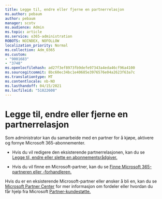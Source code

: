 ```yaml
---
title: Legge til, endre eller fjerne en partnerrelasjon
ms.author: pebaum
author: pebaum
manager: scotv
ms.audience: Admin
ms.topic: article
ms.service: o365-administration
ROBOTS: NOINDEX, NOFOLLOW
localization_priority: Normal
ms.collection: Adm_O365
ms.custom:
- "9001683"
- "3748"
ms.openlocfilehash: ad27f3ef8973fb9defe97343a4eda46cf96a4100
ms.sourcegitcommit: 8bc60ec34bc1e40685e3976576e04a2623f63a7c
ms.translationtype: MT
ms.contentlocale: nb-NO
ms.lasthandoff: 04/15/2021
ms.locfileid: "51822608"
---
```

# <a name="add-change-or-remove-a-partner-relationship"></a>Legge til, endre eller fjerne en partnerrelasjon

Som administrator kan du samarbeide med en partner for å kjøpe, aktivere og fornye Microsoft 365-abonnementer. 

- Hvis du vil redigere den eksisterende partnerrelasjonen, kan du se [Legge til, endre eller slette en abonnementsrådgiver.](https://docs.microsoft.com/microsoft-365/admin/misc/add-partner?view=o365-worldwide)

- Hvis du vil finne en Microsoft-partner, kan du se [Finne Microsoft 365-partneren eller -forhandleren.](https://docs.microsoft.com/microsoft-365/admin/manage/find-your-partner-or-reseller?view=o365-worldwide)

Hvis du er en eksisterende Microsoft-partner eller ønsker å bli en, kan du se [Microsoft Partner Center](https://support.microsoft.com/help/4499930/partner-center-overview) for mer informasjon om fordeler eller hvordan du får hjelp fra Microsoft [Partner-kundestøtte.](https://aka.ms/partnersupport)
